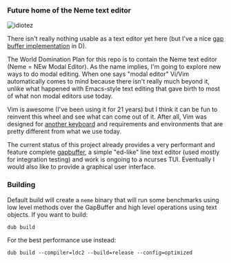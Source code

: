 ### Future home of the Neme text editor

![idiotez](https://i.imgflip.com/1le4it.jpg)

There isn't really nothing usable as a text editor yet here
(but I've a nice [gap buffer implementation](https://github.com/juanjux/neme/blob/master/src/core/gapbuffer.d) 
in D).

The World Domination Plan for this repo is to contain the Neme text editor 
(Neme = NEw Modal Editor). As the name implies, I'm going to explore 
new ways to do modal editing. When one says "modal editor" Vi/Vim 
automatically comes to mind because there isn't really much beyond it, 
unlike what happened with Emacs-style text editing that gave birth to
most of what non modal editors use today.

Vim is awesome (I've been using it for 21 years) but I think it can be fun
to reinvent this wheel and see what can come out of it. After all, Vim 
was designed for [another keyboard](https://en.wikipedia.org/wiki/Vi#/media/File:KB_Terminal_ADM3A.svg)
and requirements and environments that are pretty different from what we 
use today.

The current status of this project already provides a very performant and feature complete [gapbuffer](https://en.wikipedia.org/wiki/Gap_buffer), a simple "ed-like" line text editor (used mostly for integration testing)
and work is ongoing to a ncurses TUI. Eventually I would also like to provide a graphical user interface.

### Building

Default build will create a `neme` binary that will run some benchmarks using
low level methods over the GapBuffer and high level operations using text
objects. If you want to build:

```sh
dub build
```

For the best performance use instead:

```
dub build --compiler=ldc2 --build=release --config=optimized
```
